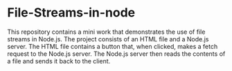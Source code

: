 # File-Streams-in-node
 This repository contains a mini work that demonstrates the use of file streams in Node.js. The project consists of an HTML file and a Node.js server. The HTML file contains a button that, when clicked, makes a fetch request to the Node.js server. The Node.js server then reads the contents of a file and sends it back to the client.
